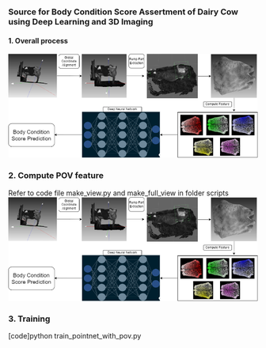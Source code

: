 ### Source for Body Condition Score Assertment of Dairy Cow using Deep Learning and 3D Imaging

#### 1. Overall process
![image info](./media/overall.png)


### 2. Compute POV feature
Refer to code file make_view.py and make_full_view in folder scripts
![image info](./media/overall.png)

### 3. Training
[code]python train_pointnet_with_pov.py

